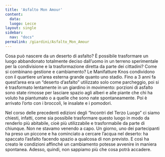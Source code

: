 ```yaml
---
title: 'Asfalto Mon Amour'
content:
  data:
  luogo: Lecce
layout: single
sidebar:
  nav: "docs"
permalink: /giardini/Asfalto_Mon_Amour
---
```

Cosa può nascere da un deserto di asfalto?
È possibile trasformare un luogo abbandonato totalmente deciso dall’uomo in un terreno sperimentale per la condivisione e la trasformazione diretta da parte dei cittadini?
Come si combinano gestione e cambiamento?
Le Manifatture Knos condividono con il quartiere un’area esterna grande quanto uno
stadio. Fino a 3 anni fa quest’area era un “deserto d’asfalto” utilizzato solo come parcheggio, poi si è trasformato lentamente in un giardino in movimento: porzioni di
asfalto sono state rimosse per lasciare spazio agli alberi e alle piante che chi ha voluto
ha piantumato o a quelle che sono nate spontaneamente. Poi è arrivato l’orto con i
broccoli, le insalate e i pomodori.

Nel corso delle precedenti edizioni degli “Incontri del Terzo Luogo” ci siamo chiesti,
infatti, come sia possibile trasformare questo luogo in modo da renderlo più abitabile,
cioè più utilizzabile e trasformabile da parte di chiunque. Non ne stavamo venendo a
capo. Un giorno, uno dei partecipanti ha preso un piccone e ha cominciato a cercare
l’acqua nel deserto: ha spaccato l’asfalto facendo spazio a qualcosa di non previsto.
E così ha creato le condizioni affinché un cambiamento potesse avvenire in maniera
spontanea. Adesso, quindi, non sappiamo più che cosa potrà accadere.

